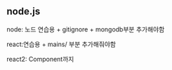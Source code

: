 <h2>node.js</h2>
<p>node: 노드 연습용 + gitignore + mongodb부분 추가해야함</p>
<p>react:연습용 + mains/ 부분 추가해줘야함</p>
<div>react2: Component까지</div>
